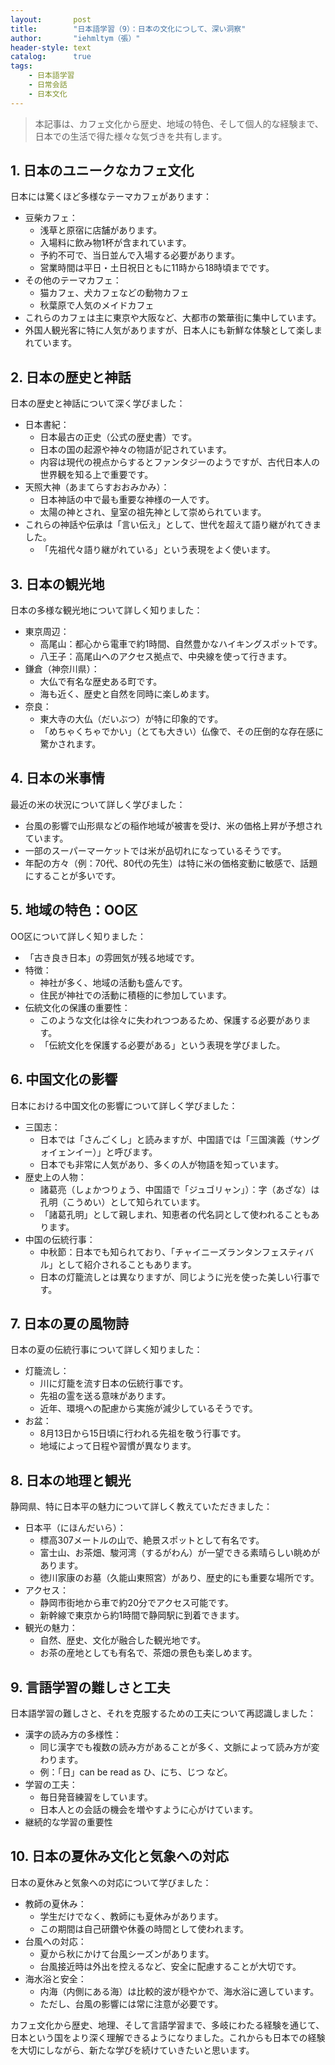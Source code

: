```yaml
---
layout:       post
title:        "日本語学習（9）：日本の文化につして、深い洞察"
author:       "iehmltym（張）"
header-style: text
catalog:      true
tags:
    - 日本語学習
    - 日常会話
    - 日本文化
---
```


> 本記事は、カフェ文化から歴史、地域の特色、そして個人的な経験まで、日本での生活で得た様々な気づきを共有します。

## 1. 日本のユニークなカフェ文化

日本には驚くほど多様なテーマカフェがあります：

- 豆柴カフェ：
  - 浅草と原宿に店舗があります。
  - 入場料に飲み物1杯が含まれています。
  - 予約不可で、当日並んで入場する必要があります。
  - 営業時間は平日・土日祝日ともに11時から18時頃までです。
- その他のテーマカフェ：
  - 猫カフェ、犬カフェなどの動物カフェ
  - 秋葉原で人気のメイドカフェ
- これらのカフェは主に東京や大阪など、大都市の繁華街に集中しています。
- 外国人観光客に特に人気がありますが、日本人にも新鮮な体験として楽しまれています。

## 2. 日本の歴史と神話

日本の歴史と神話について深く学びました：

- 日本書紀：
  - 日本最古の正史（公式の歴史書）です。
  - 日本の国の起源や神々の物語が記されています。
  - 内容は現代の視点からするとファンタジーのようですが、古代日本人の世界観を知る上で重要です。
- 天照大神（あまてらすおおみかみ）：
  - 日本神話の中で最も重要な神様の一人です。
  - 太陽の神とされ、皇室の祖先神として崇められています。
- これらの神話や伝承は「言い伝え」として、世代を超えて語り継がれてきました。
  - 「先祖代々語り継がれている」という表現をよく使います。

## 3. 日本の観光地

日本の多様な観光地について詳しく知りました：

- 東京周辺：
  - 高尾山：都心から電車で約1時間、自然豊かなハイキングスポットです。
  - 八王子：高尾山へのアクセス拠点で、中央線を使って行きます。
- 鎌倉（神奈川県）：
  - 大仏で有名な歴史ある町です。
  - 海も近く、歴史と自然を同時に楽しめます。
- 奈良：
  - 東大寺の大仏（だいぶつ）が特に印象的です。
  - 「めちゃくちゃでかい」（とても大きい）仏像で、その圧倒的な存在感に驚かされます。

## 4. 日本の米事情

最近の米の状況について詳しく学びました：

- 台風の影響で山形県などの稲作地域が被害を受け、米の価格上昇が予想されています。
- 一部のスーパーマーケットでは米が品切れになっているそうです。
- 年配の方々（例：70代、80代の先生）は特に米の価格変動に敏感で、話題にすることが多いです。

## 5. 地域の特色：OO区

OO区について詳しく知りました：

- 「古き良き日本」の雰囲気が残る地域です。
- 特徴：
  - 神社が多く、地域の活動も盛んです。
  - 住民が神社での活動に積極的に参加しています。
- 伝統文化の保護の重要性：
  - このような文化は徐々に失われつつあるため、保護する必要があります。
  - 「伝統文化を保護する必要がある」という表現を学びました。

## 6. 中国文化の影響

日本における中国文化の影響について詳しく学びました：

- 三国志：
  - 日本では「さんごくし」と読みますが、中国語では「三国演義（サングォイェンイー）」と呼びます。
  - 日本でも非常に人気があり、多くの人が物語を知っています。
- 歴史上の人物：
  - 諸葛亮（しょかつりょう、中国語で「ジュゴリャン」）：字（あざな）は孔明（こうめい）として知られています。
  - 「諸葛孔明」として親しまれ、知恵者の代名詞として使われることもあります。
- 中国の伝統行事：
  - 中秋節：日本でも知られており、「チャイニーズランタンフェスティバル」として紹介されることもあります。
  - 日本の灯籠流しとは異なりますが、同じように光を使った美しい行事です。

## 7. 日本の夏の風物詩

日本の夏の伝統行事について詳しく知りました：

- 灯籠流し：
  - 川に灯籠を流す日本の伝統行事です。
  - 先祖の霊を送る意味があります。
  - 近年、環境への配慮から実施が減少しているそうです。
- お盆：
  - 8月13日から15日頃に行われる先祖を敬う行事です。
  - 地域によって日程や習慣が異なります。

## 8. 日本の地理と観光

静岡県、特に日本平の魅力について詳しく教えていただきました：

- 日本平（にほんだいら）：
  - 標高307メートルの山で、絶景スポットとして有名です。
  - 富士山、お茶畑、駿河湾（するがわん）が一望できる素晴らしい眺めがあります。
  - 徳川家康のお墓（久能山東照宮）があり、歴史的にも重要な場所です。
- アクセス：
  - 静岡市街地から車で約20分でアクセス可能です。
  - 新幹線で東京から約1時間で静岡駅に到着できます。
- 観光の魅力：
  - 自然、歴史、文化が融合した観光地です。
  - お茶の産地としても有名で、茶畑の景色も楽しめます。

## 9. 言語学習の難しさと工夫

日本語学習の難しさと、それを克服するための工夫について再認識しました：

- 漢字の読み方の多様性：
  - 同じ漢字でも複数の読み方があることが多く、文脈によって読み方が変わります。
  - 例：「日」can be read as ひ、にち、じつ など。
- 学習の工夫：
  - 毎日発音練習をしています。
  - 日本人との会話の機会を増やすように心がけています。
- 継続的な学習の重要性

## 10. 日本の夏休み文化と気象への対応

日本の夏休みと気象への対応について学びました：

- 教師の夏休み：
  - 学生だけでなく、教師にも夏休みがあります。
  - この期間は自己研鑽や休養の時間として使われます。
- 台風への対応：
  - 夏から秋にかけて台風シーズンがあります。
  - 台風接近時は外出を控えるなど、安全に配慮することが大切です。
- 海水浴と安全：
  - 内海（内側にある海）は比較的波が穏やかで、海水浴に適しています。
  - ただし、台風の影響には常に注意が必要です。

カフェ文化から歴史、地理、そして言語学習まで、多岐にわたる経験を通じて、日本という国をより深く理解できるようになりました。これからも日本での経験を大切にしながら、新たな学びを続けていきたいと思います。
